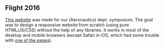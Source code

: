 ## Flight 2016

[This website](https://waffles.space/flight-2016/) was made for our (Aeronautics) dept. symposium. The goal was to design a responsive website from scratch (using pure HTML/JS/CSS) without the help of any libraries. It works in most of the desktop and mobile browsers (except Safari in iOS, which had some trouble with [one of the pages](https://waffles.space/flight-2016/schedule.html)).
